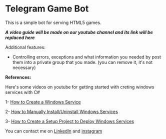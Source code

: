 # Telegram Game Bot
This is a simple bot for serving HTML5 games.

<b><i>A video guide will be made on our youtube channel and its link will be replaced here</i></b>

Additional features:
- Controlling errors, exceptions and what information you needed by post them into a private group that you made. (you can remove it, it's not necessary)

<b>References:</b>

Here's some videos on youtube for getting started with creting windows services with C#

1- <a href="https://www.youtube.com/watch?v=uM9o8GsO_u4">How to Create a Windows Service</a>

2- <a href="https://www.youtube.com/watch?v=EwTYYPRcWj0">How to Manually Install/Uninstall Windows Services</a>

3- <a href="https://www.youtube.com/watch?v=cp2aFNtcZfk">How to Create a Setup Project to Deploy Windows Services</a>

You can contact me on <a href="https://www.linkedin.com/in/mohammad-fathi/">LinkedIn</a> and <a href="https://www.instagram.com/sharepointer.ir/">instagram</a>
